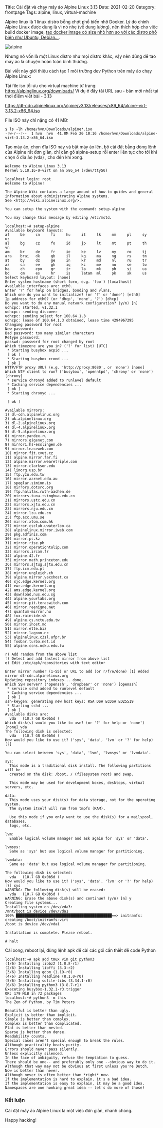 Title: Cài đặt và chạy máy ảo Alpine Linux 3.13
Date: 2021-02-20
Category: frontpage
Tags: alpine, linux, virtual-machine

Alpine linux là 1 linux distro bỗng chợt phổ biến nhờ Docker.
Lý do chính Alpine Linux được dùng là vì nó nhẹ (về dung lượng), nên thích hợp
cho việc build docker image, [tạo docker image có size nhỏ hơn so với các
distro phổ biến như Ubuntu, Debian...](https://www.familug.org/2020/11/kien-truc-docker-phong-van-best-practice.html).

![alpine]({static}/images/alpinelinux-logo.svg)

Nhưng nó vốn là một Linux distro như mọi distro khác, vậy nên dùng để tạo máy ảo
là chuyện hoàn toàn bình thường.

Bài viết này giới thiệu cách tạo 1 môi trường dev Python trên máy ảo chạy Alpine Linux:

Tải file iso tối ưu cho virtual machine từ trang https://alpinelinux.org/downloads/
Ví dụ ở đây tải URL sau - bản mới nhất tại thời điểm viết bài - 3.13

https://dl-cdn.alpinelinux.org/alpine/v3.13/releases/x86_64/alpine-virt-3.13.2-x86_64.iso

File ISO này chỉ nặng có 41 MB:

```
$ ls -lh /home/hvn/Downloads/alpine*.iso
-rw-r--r--  1 hvn  hvn  41.0M Feb 20 10:16 /home/hvn/Downloads/alpine-virt-3.13.2-x86_64.iso
```

Tạo máy ảo, chọn đĩa ISO này và bật máy ảo lên, bộ cài đặt bằng dòng lệnh của Alpine rất đơn giản, chỉ cần gõ alpine-setup rồi enter liên tục cho tới khi chọn ổ đĩa ảo (vda) , cho đến khi xong.

```
Welcome to Alpine Linux 3.13
Kernel 5.10.16-0-virt on an x86_64 (/dev/ttyS0)

localhost login: root
Welcome to Alpine!

The Alpine Wiki contains a large amount of how-to guides and general
information about administrating Alpine systems.
See <http://wiki.alpinelinux.org/>.

You can setup the system with the command: setup-alpine

You may change this message by editing /etc/motd.

localhost:~# setup-alpine
Available keyboard layouts:
af     be     cn     fi     hu     it     lk     mm     pl     sy     uz
al     bg     cz     fo     id     jp     lt     mt     pt     th     vn
am     br     de     fr     ie     ke     lv     my     ro     tj
ara    brai   dk     gb     il     kg     ma     ng     rs     tm
at     by     dz     ge     in     kr     md     nl     ru     tr
az     ca     ee     gh     iq     kz     me     no     se     tw
ba     ch     epo    gr     ir     la     mk     ph     si     ua
bd     cm     es     hr     is     latam  ml     pk     sk     us
Select keyboard layout: [none]
Enter system hostname (short form, e.g. 'foo') [localhost]
Available interfaces are: eth0.
Enter '?' for help on bridges, bonding and vlans.
Which one do you want to initialize? (or '?' or 'done') [eth0]
Ip address for eth0? (or 'dhcp', 'none', '?') [dhcp]
Do you want to do any manual network configuration? (y/n) [n]
udhcpc: started, v1.32.1
udhcpc: sending discover
udhcpc: sending select for 100.64.1.3
udhcpc: lease of 100.64.1.3 obtained, lease time 4294967295
Changing password for root
New password:
Bad password: too many similar characters
Retype password:
passwd: password for root changed by root
Which timezone are you in? ('?' for list) [UTC]
 * Starting busybox acpid ...
 [ ok ]
 * Starting busybox crond ...
 [ ok ]
HTTP/FTP proxy URL? (e.g. 'http://proxy:8080', or 'none') [none]
Which NTP client to run? ('busybox', 'openntpd', 'chrony' or 'none') [chrony]
 * service chronyd added to runlevel default
 * Caching service dependencies ...
 [ ok ]
 * Starting chronyd ...

 [ ok ]

Available mirrors:
1) dl-cdn.alpinelinux.org
2) uk.alpinelinux.org
3) dl-2.alpinelinux.org
4) dl-4.alpinelinux.org
5) dl-5.alpinelinux.org
6) mirror.yandex.ru
7) mirrors.gigenet.com
8) mirror1.hs-esslingen.de
9) mirror.leaseweb.com
10) mirror.fit.cvut.cz
11) alpine.mirror.far.fi
12) alpine.mirror.wearetriple.com
13) mirror.clarkson.edu
14) linorg.usp.br
15) ftp.yzu.edu.tw
16) mirror.aarnet.edu.au
17) speglar.siminn.is
18) mirrors.dotsrc.org
19) ftp.halifax.rwth-aachen.de
20) mirrors.tuna.tsinghua.edu.cn
21) mirrors.ustc.edu.cn
22) mirrors.xjtu.edu.cn
23) mirrors.nju.edu.cn
24) mirror.lzu.edu.cn
25) ftp.acc.umu.se
26) mirror.xtom.com.hk
27) mirror.csclub.uwaterloo.ca
28) alpinelinux.mirror.iweb.com
29) pkg.adfinis.com
30) mirror.ps.kz
31) mirror.rise.ph
32) mirror.operationtulip.com
33) mirrors.ircam.fr
34) alpine.42.fr
35) mirror.math.princeton.edu
36) mirrors.sjtug.sjtu.edu.cn
37) ftp.icm.edu.pl
38) mirror.ungleich.ch
39) alpine.mirror.vexxhost.ca
40) sjc.edge.kernel.org
41) ewr.edge.kernel.org
42) ams.edge.kernel.org
43) download.nus.edu.sg
44) alpine.yourlabs.org
45) mirror.pit.teraswitch.com
46) mirror.reenigne.net
47) quantum-mirror.hu
48) tux.rainside.sk
49) alpine.cs.nctu.edu.tw
50) mirror.ihost.md
51) mirror.ette.biz
52) mirror.lagoon.nc
53) alpinelinux.c3sl.ufpr.br
54) foobar.turbo.net.id
55) alpine.ccns.ncku.edu.tw

r) Add random from the above list
f) Detect and add fastest mirror from above list
e) Edit /etc/apk/repositories with text editor

Enter mirror number (1-55) or URL to add (or r/f/e/done) [1] Added mirror dl-cdn.alpinelinux.org
Updating repository indexes... done.
Which SSH server? ('openssh', 'dropbear' or 'none') [openssh]
 * service sshd added to runlevel default
 * Caching service dependencies ...
 [ ok ]
ssh-keygen: generating new host keys: RSA DSA ECDSA ED25519
 * Starting sshd ...
 [ ok ]
Available disks are:
  vda	(10.7 GB 0x0b5d )
Which disk(s) would you like to use? (or '?' for help or 'none') [none] vda
The following disk is selected:
  vda	(10.7 GB 0x0b5d )
How would you like to use it? ('sys', 'data', 'lvm' or '?' for help) [?]

You can select between 'sys', 'data', 'lvm', 'lvmsys' or 'lvmdata'.

sys:
  This mode is a traditional disk install. The following partitions will be
  created on the disk: /boot, / (filesystem root) and swap.

  This mode may be used for development boxes, desktops, virtual servers, etc.

data:
  This mode uses your disk(s) for data storage, not for the operating system.
  The system itself will run from tmpfs (RAM).

  Use this mode if you only want to use the disk(s) for a mailspool, databases,
  logs, etc.

lvm:
  Enable logical volume manager and ask again for 'sys' or 'data'.

lvmsys:
  Same as 'sys' but use logical volume manager for partitioning.

lvmdata:
  Same as 'data' but use logical volume manager for partitioning.

The following disk is selected:
  vda	(10.7 GB 0x0b5d )
How would you like to use it? ('sys', 'data', 'lvm' or '?' for help) [?] sys
WARNING: The following disk(s) will be erased:
  vda	(10.7 GB 0x0b5d )
WARNING: Erase the above disk(s) and continue? (y/n) [n] y
Creating file systems...
Installing system on /dev/vda3:
/mnt/boot is device /dev/vda1
100% ████████████████████████████████████████████==> initramfs: creating /boot/initramfs-virt
/boot is device /dev/vda1

Installation is complete. Please reboot.

# halt
```

Cài xong, reboot lại, dùng lệnh apk để cài các gói cần thiết để code Python

```
localhost:~# apk add tmux vim git python3
(1/6) Installing libbz2 (1.0.8-r1)
(2/6) Installing libffi (3.3-r2)
(3/6) Installing gdbm (1.19-r0)
(4/6) Installing readline (8.1.0-r0)
(5/6) Installing sqlite-libs (3.34.1-r0)
(6/6) Installing python3 (3.8.7-r1)
Executing busybox-1.32.1-r3.trigger
OK: 179 MiB in 72 packages
localhost:~# python3 -m this
The Zen of Python, by Tim Peters

Beautiful is better than ugly.
Explicit is better than implicit.
Simple is better than complex.
Complex is better than complicated.
Flat is better than nested.
Sparse is better than dense.
Readability counts.
Special cases aren't special enough to break the rules.
Although practicality beats purity.
Errors should never pass silently.
Unless explicitly silenced.
In the face of ambiguity, refuse the temptation to guess.
There should be one-- and preferably only one --obvious way to do it.
Although that way may not be obvious at first unless you're Dutch.
Now is better than never.
Although never is often better than *right* now.
If the implementation is hard to explain, it's a bad idea.
If the implementation is easy to explain, it may be a good idea.
Namespaces are one honking great idea -- let's do more of those!
```


### Kết luận
Cài đặt máy ảo Alpine Linux là một việc đơn giản, nhanh chóng.

Happy hacking!
